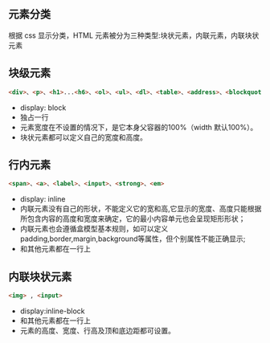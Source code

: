 ## 元素分类
根据 css 显示分类，HTML 元素被分为三种类型:块状元素，内联元素，内联块状元素

## 块级元素

```html
<div>、<p>、<h1>...<h6>、<ol>、<ul>、<dl>、<table>、<address>、<blockquote> 、<form>
```
- display: block
- 独占一行
- 元素宽度在不设置的情况下，是它本身父容器的100%（width 默认100%）。
- 块状元素都可以定义自己的宽度和高度。

## 行内元素
```html
<span>、<a>、<label>、<input>、<strong>、<em>
```
- display: inline
- 内联元素没有自己的形状，不能定义它的宽和高,它显示的宽度、高度只能根据所包含内容的高度和宽度来确定，它的最小内容单元也会呈现矩形形状；
- 内联元素也会遵循盒模型基本规则，如可以定义padding,border,margin,background等属性，但个别属性不能正确显示;
- 和其他元素都在一行上

## 内联块状元素
```html
<img> , <input>
```
- display:inline-block
- 和其他元素都在一行上
- 元素的高度、宽度、行高及顶和底边距都可设置。